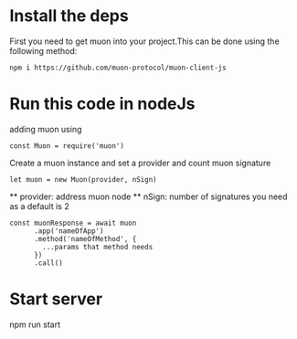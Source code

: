 # Install the deps

First you need to get muon into your project.This can be done using the following method:

    npm i https://github.com/muon-protocol/muon-client-js

# Run this code in nodeJs

adding muon using

    const Muon = require('muon')

Create a muon instance and set a provider and count muon signature

    let muon = new Muon(provider, nSign)

** provider: address muon node
** nSign: number of signatures you need as a default is 2

    const muonResponse = await muon
          .app('nameOfApp')
          .method('nameOfMethod', {
            ...params that method needs
          })
          .call()

# Start server

npm run start
